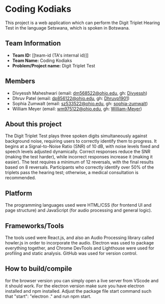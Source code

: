 # Coding Kodiaks

This project is a web application which can perform the Digit Triplet Hearing Test in the language Setswana, which is spoken in Botswana.

## Team Information

- **Team ID:** [[team-id (TA's internal id)]]
- **Team Name:** Coding Kodiaks
- **Problem/Project name:** Digit Triplet Test

## Members

- Divyessh Maheshwari (email: dm568522@ohio.edu, gh: [Divyessh](https://github.com/Divyessh))
- Dhruv Patel (email: dp856122@ohio.edu, gh: [Dhruvp1901](https://github.com/Dhruvp1901))
- Sophia Zumwalt (email: sz533522@ohio.edu, gh: [sophia-zumwalt](https://github.com/sophia-zumwalt))
- William Meyer (email: wm975122@ohio.edu, gh: [William-Meyer](https://github.com/William-Meyer))

## About this project

The Digit Triplet Test plays three spoken digits simultaneously against background noise, requiring users to correctly identify them to progress. It begins at a Signal-to-Noise Ratio (SNR) of 10 dB, with noise levels fixed and speech levels adjusted dynamically. Correct responses reduce the SNR (making the test harder), while incorrect responses increase it (making it easier). The test requires a minimum of 12 reversals, with the final results based on 8 reversals. Participants who correctly identify over 50% of the triplets pass the hearing test; otherwise, a medical consultation is recommended.

## Platform

The programming languages used were HTML/CSS (for frontend UI and page structure) and JavaScript (for audio processing and general logic).

## Frameworks/Tools

The tools used were React.js, and also an Audio Processing library called howler.js in order to incorporate the audio. Electron was used to package everything together, and Chrome DevTools and Lighthouse were used for profiling and static analysis. GitHub was used for version control.

## How to build/compile

for the browser version you can simply open a live server from VScode and it should work. For the electron version make sure you have electron installed and npm installed. Adjust the package file start command such that "start": "electron ." and run npm start.
